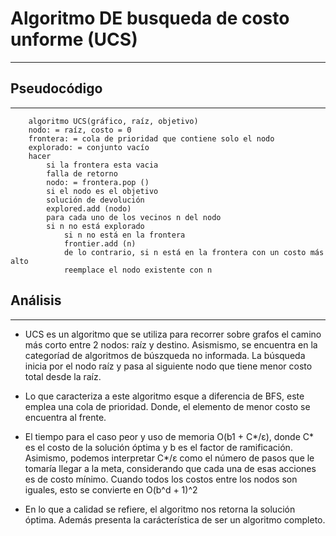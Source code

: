 # Algoritmo DE busqueda de costo unforme (UCS)
----
## Pseudocódigo
----
        algoritmo UCS(gráfico, raíz, objetivo)
        nodo: = raíz, costo = 0
        frontera: = cola de prioridad que contiene solo el nodo
        explorado: = conjunto vacío
        hacer
            si la frontera esta vacia
            falla de retorno
            nodo: = frontera.pop ()
            si el nodo es el objetivo
            solución de devolución
            explored.add (nodo)
            para cada uno de los vecinos n del nodo
            si n no está explorado
                si n no está en la frontera
                frontier.add (n)
                de lo contrario, si n está en la frontera con un costo más alto
                reemplace el nodo existente con n

## Análisis
----
- UCS es un algoritmo que se utiliza para recorrer sobre grafos el camino más corto entre 2 nodos: raíz y destino. Asismismo, se encuentra en la categoríad de algoritmos de búszqueda no informada. La búsqueda inicia por el nodo raíz y pasa al siguiente nodo que tiene menor costo total desde la raíz. 

- Lo que caracteriza a este algoritmo esque a diferencia de BFS, este emplea una cola de prioridad. Donde, el elemento de menor costo se encuentra al frente.

- El tiempo para el caso peor y uso de memoria O(b1 + C*/ε), donde C* es el costo de la solución óptima y b es el factor de ramificación. Asimismo, podemos interpretar C*/ε como el número de pasos que le tomaría llegar a la meta, considerando que cada una de esas acciones es de costo mínimo. Cuando todos los costos entre los nodos son iguales, esto se convierte en O(b^d + 1)^2​

- En lo que a calidad se refiere, el algoritmo nos retorna la solución óptima. Además presenta la carácterística de ser un algoritmo completo. 
